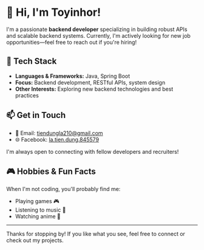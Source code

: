# 👋 Hi, I'm Toyinhor!

I'm a passionate **backend developer** specializing in building robust APIs and scalable backend systems. Currently, I'm actively looking for new job opportunities—feel free to reach out if you're hiring!

## 🚀 Tech Stack
- **Languages & Frameworks:** Java, Spring Boot
- **Focus:** Backend development, RESTful APIs, system design
- **Other Interests:** Exploring new backend technologies and best practices

## 📫 Get in Touch

- 📧 Email: [tiendungla210@gmail.com](mailto:tiendungla210@gmail.com)
- 🌐 Facebook: [la.tien.dung.845579](https://www.facebook.com/la.tien.dung.845579/)

I'm always open to connecting with fellow developers and recruiters!

## 🎮 Hobbies & Fun Facts

When I'm not coding, you'll probably find me:
- Playing games 🎮
- Listening to music 🎵
- Watching anime 🍿

---

Thanks for stopping by! If you like what you see, feel free to connect or check out my projects.
